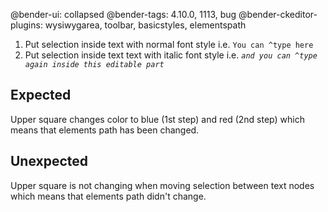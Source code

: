 @bender-ui: collapsed
@bender-tags: 4.10.0, 1113, bug
@bender-ckeditor-plugins: wysiwygarea, toolbar, basicstyles, elementspath

1. Put selection inside text with normal font style i.e. `You can ^type here`
2. Put selection inside text text with italic font style i.e. *`and you can ^type again inside this editable part`*

## Expected

Upper square changes color to blue (1st step) and red (2nd step) which means that elements path has been changed.

## Unexpected

Upper square is not changing when moving selection between text nodes which means that elements path didn't change.
